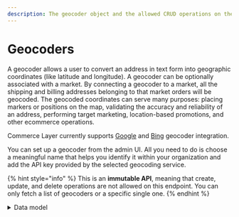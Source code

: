 ```yaml
---
description: The geocoder object and the allowed CRUD operations on the geocoders endpoint
---
```


# Geocoders

A geocoder allows a user to convert an address in text form into geographic coordinates (like latitude and longitude). A geocoder can be optionally associated with a market. By connecting a geocoder to a market, all the shipping and billing addresses belonging to that market orders will be geocoded. The geocoded coordinates can serve many purposes: placing markers or positions on the map, validating the accuracy and reliability of an address, performing target marketing, location-based promotions, and other ecommerce operations.

Commerce Layer currently supports [Google](../google\_geocoders/) and [Bing](../bing\_geocoders/) geocoder integration.

You can set up a geocoder from the admin UI. All you need to do is choose a meaningful name that helps you identify it within your organization and add the API key provided by the selected geocoding service.

{% hint style="info" %}
This is an **immutable API**, meaning that create, update, and delete operations are not allowed on this endpoint. You can only fetch a list of geocoders or a specific single one.
{% endhint %}

<details>

<summary>Data model</summary>

Check the related [ER diagram](https://commercelayer.io/docs/data-model/geocoders) and explore the flowchart that illustrates how the geocoder resource relates with the other API entities.

</details>
